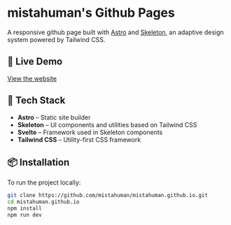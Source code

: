 # mistahuman's Github Pages

A responsive github page built with [Astro](https://astro.build/) and [Skeleton](https://www.skeleton.dev/), an adaptive design system powered by Tailwind CSS.

## 🚀 Live Demo

[View the website](https://mistahuman.github.io/)

## 🧰 Tech Stack

- **Astro** – Static site builder
- **Skeleton** – UI components and utilities based on Tailwind CSS
- **Svelte** – Framework used in Skeleton components
- **Tailwind CSS** – Utility-first CSS framework

## 📦 Installation

To run the project locally:

```bash
git clone https://github.com/mistahuman/mistahuman.github.io.git
cd mistahuman.github.io
npm install
npm run dev
```

